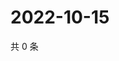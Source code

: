 # 2022-10-15

共 0 条

<!-- BEGIN WEIBO -->
<!-- 最后更新时间 Sat Oct 15 2022 15:22:38 GMT+0800 (China Standard Time) -->

<!-- END WEIBO -->
